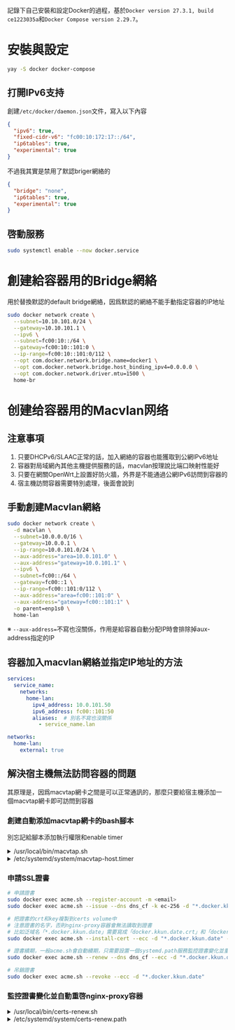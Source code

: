 記錄下自己安裝和設定Docker的過程，基於`Docker version 27.3.1, build ce1223035a`和`Docker Compose version 2.29.7`。

<!--more-->

# 安裝與設定
```bash
yay -S docker docker-compose
```

## 打開IPv6支持
創建`/etc/docker/daemon.json`文件，寫入以下內容
```json
{
  "ipv6": true,
  "fixed-cidr-v6": "fc00:10:172:17::/64",
  "ip6tables": true,
  "experimental": true
}
```
不過我其實是禁用了默認briger網絡的
```json
{
  "bridge": "none",
  "ip6tables": true,
  "experimental": true
}
```

## 啓動服務
```bash
sudo systemctl enable --now docker.service
```

# 創建給容器用的Bridge網絡
用於替換默認的default bridge網絡，因爲默認的網絡不能手動指定容器的IP地址
```bash
sudo docker network create \
  --subnet=10.10.101.0/24 \
  --gateway=10.10.101.1 \
  --ipv6 \
  --subnet=fc00:10::/64 \
  --gateway=fc00:10::101:0 \
  --ip-range=fc00:10::101:0/112 \
  --opt com.docker.network.bridge.name=docker1 \
  --opt com.docker.network.bridge.host_binding_ipv4=0.0.0.0 \
  --opt com.docker.network.driver.mtu=1500 \
  home-br
```

# 创建给容器用的Macvlan网络
## 注意事項
1. 只要DHCPv6/SLAAC正常的話，加入網絡的容器也能獲取到公網IPv6地址
2. 容器對局域網內其他主機提供服務的話，macvlan按理說比端口映射性能好
3. 只要在網關OpenWrt上設置好防火牆，外界是不能通過公網IPv6訪問到容器的
4. 宿主機訪問容器需要特別處理，後面會說到

## 手動創建Macvlan網絡
```bash
sudo docker network create \
  -d macvlan \
  --subnet=10.0.0.0/16 \
  --gateway=10.0.0.1 \
  --ip-range=10.0.101.0/24 \
  --aux-address="area=10.0.101.0" \
  --aux-address="gateway=10.0.101.1" \
  --ipv6 \
  --subnet=fc00::/64 \
  --gateway=fc00::1 \
  --ip-range=fc00::101:0/112 \
  --aux-address="area=fc00::101:0" \
  --aux-address="gateway=fc00::101:1" \
  -o parent=enp1s0 \
  home-lan
```
※ `--aux-address=`不寫也沒關係，作用是給容器自動分配IP時會排除掉aux-address指定的IP

## 容器加入macvlan網絡並指定IP地址的方法
```yaml
services:
  service_name:
    networks:
      home-lan:
        ipv4_address: 10.0.101.50
        ipv6_address: fc00::101:50
        aliases:  # 別名不寫也沒關係
          - service_name.lan

networks:
  home-lan:
    external: true
```

## 解決宿主機無法訪問容器的問題
其原理是，因爲macvtap網卡之間是可以正常通訊的，那麼只要給宿主機添加一個macvtap網卡即可訪問到容器

### 創建自動添加macvtap網卡的bash腳本
別忘記給腳本添加執行權限和enable timer
<details>
<summary>/usr/local/bin/macvtap.sh</summary>
```bash
#!/usr/bin/env bash

declare -r PATH=/usr/sbin:/usr/bin:/sbin:/bin

while getopts 'm:' OPTS; do
  case "$OPTS" in
    m)
      model="$OPTARG"
      ;;
    *)
      echo usage: $0 -m "<add|del>"
      exit 0
      ;;
  esac
done
shift "$(($OPTIND - 1))"

# 檢查參數是否正確
if [ -z "$model" ]; then
  echo "usage: $0 -m <add|del>"
  exit 1
fi

netMactap="tap1s0"
netDevice="enp1s0"

# 創建/刪除macvtap網卡
case "$model" in
  add)
    ip link add link ${netDevice} name ${netMactap} type macvtap mode bridge
    ip link set ${netMactap} up
    ip route add 10.0.101.0/24 dev ${netMactap} metric 90
    ;;
  del)
    ip route del 10.0.101.0/24 dev ${netMactap}
    ip link set ${netMactap} down
    ip link delete ${netMactap}
    ;;
  *)
    echo usage: $0 -m "<add|del>"
    exit 1
    ;;
esac
```
</details>

<details>
<summary>/etc/systemd/system/macvtap-host.service</summary>
```ini
[Unit]
Description=Create macvtap-host network device
After=network.target NetworkManager-wait-online.service docker.service

[Service]
Type=oneshot
RemainAfterExit=yes
ExecStart=/usr/local/bin/macvtap.sh -m add
ExecStop=/usr/local/bin/macvtap.sh -m del

[Install]
WantedBy=multi-user.target
```
</details>

<details>
<summary>/etc/systemd/system/macvtap-host.timer</summary>
```ini
[Unit]
Description=Start macvtap-host.service after one minute of startup.

[Timer]
OnBootSec=1min

[Install]
WantedBy=multi-user.target
```
</details>


## 使用nginx-proxy自動給容器服務做反代
應該沒人喜歡通過`ip:port`來訪問容器服務的，而且每個加入home-lan的容器IP也不可能全部記住，那麼使用Nginx來做服務反代就很有必要了
在自動反代服務上有很多選擇，比如`Nginx Proxy Manager`和`Traefik`，我選擇 https://github.com/nginx-proxy/nginx-proxy 來實現，因爲後者簡單方便

### 注意事項
1. 需要一個域名，下文使用`docker.kkun.date`這個域名來演示，使用`srv1.docker.kkun.date`來訪問srv1容器，以此類推
2. 通過acme.sh給`*.docker.kkun.date`域名申請SSL證書，不申請也可以但現代瀏覽器會提示http不安全
3. 最好有一個本地DNS，把`*.docker.kkun.date`解析到`nginx-proxy`容器的IP地址

### 啓動`acme.sh`和`nginx-proxy`容器
<details>
<summary>docker-compose.yml</summary>
```yaml
services:
  nginx-proxy:
    image: nginxproxy/nginx-proxy:alpine
    container_name: nginx-proxy
    restart: unless-stopped
    volumes:
      - /var/run/docker.sock:/tmp/docker.sock:ro
      - /docker/nginx-proxy/certs:/etc/nginx/certs:ro
    environment:
      HTTP_PORT: 80
      HTTPS_PORT: 443
      ENABLE_IPV6: true
      DISABLE_ACCESS_LOGS: true
    networks:
      home-lan:
        priority: 101   # 網絡優先級
        ipv4_address: 10.0.101.163    # 指定容器IPv4地址
        ipv6_address: fc00::101:163   # 指定容器IPv6地址
      home-br:
        priority: 0
        ipv4_address: 10.10.101.163
        ipv6_address: fc00:10::101:163

  acme.sh:
    image: neilpang/acme.sh:latest
    container_name: acme.sh
    command: daemon
    restart: unless-stopped
    volumes:
      - acmesh-data:/acme.sh
      - /docker/nginx-proxy/certs:/certs  # 域名SSL證書的crt和key文件存放的位置
    environment:
      - CF_Token=<你的token值>
    network_name: home-br

networks:
  home-lan:
    external: true
  home-br:
    external: true

volumes:
  acmesh-data:
```
</details>

### 申請SSL證書
```bash
# 申請證書
sudo docker exec acme.sh --register-account -m <email>
sudo docker exec acme.sh --issue --dns dns_cf -k ec-256 -d "*.docker.kkun.date"

# 把證書的crt和key複製到certs volume中
# 注意證書的名字，否則nginx-proxy容器會無法讀取到證書
# 比如泛域名「*.docker.kkun.date」需要寫成「docker.kkun.date.crt」和「docker.kkun.date.key」
sudo docker exec acme.sh --install-cert --ecc -d "*.docker.kkun.date" --key-file /certs/docker.kkun.date.key --fullchain-file /certs/docker.kkun.date.crt

# 證書續期，一般acme.sh會自動續期，只需要設置一個systemd.path服務監控證書變化並重啓nginx-proxy容器即可
sudo docker exec acme.sh --renew --dns dns_cf --ecc -d "*.docker.kkun.date"

# 吊銷證書
sudo docker exec acme.sh --revoke --ecc -d "*.docker.kkun.date"
```

### 監控證書變化並自動重啓nginx-proxy容器
<details>
<summary>/usr/local/bin/certs-renew.sh</summary>
```bash
#!/usr/bin/env bash

declare -r PATH=/usr/bin:/bin
declare -r certName="docker.kkun.date"   # 如有多個域名，通過空格分開寫入下面的變量
declare -r workDir=/docker/nginx-proxy/certs

for name in ${certName}; do
  crtName=${name}.crt
  keyName=${name}.key

  chmod 400 ${workDir}/${keyName}
  chmod 444 ${workDir}/${crtName}
done

docker restart nginx-proxy
```
</details>

<details>
<summary>/etc/systemd/system/certs-renew.service</summary>
```ini
[Unit]
Description=Renew certificates

[Service]
WorkingDirectory=/docker/nginx-proxy/certs
Type=oneshot
RemainAfterExit=no
ExecStart=/usr/local/bin/certs-renew.sh

[Install]
WantedBy=multi-user.target
```
</details>

<details>
<summary>/etc/systemd/system/certs-renew.path</summary>
```ini
[Unit]
Description=Monitor acme.sh certs for changes

[Path]
PathChanged=/docker/nginx-proxy/certs

[Install]
WantedBy=multi-user.target
```
</details>


### 給容器綁定域名
通過給容器添加`VIRTUAL_HOST`和`VIRTUAL_PORT`環境變量，並指定域名和端口號即可

以下是一個簡單的例子
```yaml
services:
  srv1:
    environment:
      VIRTUAL_HOST: srv1.docker.kkun.date
      VIRTUAL_PORT: 80
      VIRTUAL_PATH: /
      VIRTUAL_DEST: /
    expose:
      - 80
```

給容器綁定多個域名
```yaml
services:
  srv1:
    environment:
      VIRTUAL_HOST_MULTIPORTS: |-
        srv1.docker.kkun.date:
          "/":
            port: "80"
            dest: "/"
        srv2.docker.kkun.date:
          "/api/":
            port: "81"
            dest: "/api/"
    expose:
      - 80
      - 81
```


### docker-compose.yml 完整演示例子
```yaml
services:
  syncthing:
    container_name: syncthing
    image: linuxserver/syncthing:latest
    restart: unless-stopped
    environment:
      PUID: 1000
      PGID: 1000
      VIRTUAL_HOST: share.docker.kkun.date
      VIRTUAL_PORT: 8384
      VIRTUAL_PATH: /sync/
      VIRTUAL_DEST: /
    volumes:
      - config:/config
      - ./Sync:/config/Sync
    networks:
      home-lan:
        ipv4_address: 10.0.101.50
        ipv6_address: fc00::101:50
        aliases:
          - syncthing.lan
    expose:
      - 8384
      - 22000
      - 21027

networks:
  home-lan:
    external: true

volumes:
  config:
```
當容器跑起來後，就能在瀏覽器通過`https://share.docker.kkun.date/sync/`訪問到syncthing容器